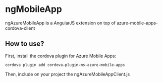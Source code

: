 # ngMobileApp

ngAzureMobileApp is a AngularJS extension on top of azure-mobile-apps-cordova-client

How to use?
--

First, install the cordova plugin for Azure Mobile Apps:
```
cordova plugin add cordova-plugin-ms-azure-mobile-apps
```
Then, include on your project the ngAzureMobileAppClient.js

